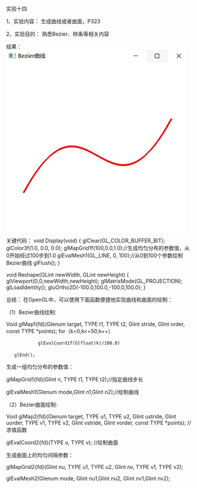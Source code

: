 实验十四

1、实验内容：
 生成曲线或者曲面，P323

2、实验目的：
熟悉Bezier、样条等相关内容

结果：
![Image text](https://github.com/Bagery001/-/blob/main/%E6%9D%8E%E6%9E%97%E8%94%93-20201050336/work14/%E5%AE%9E%E9%AA%8C14.jpg)

关键代码：
void Display(void)
{
    glClear(GL_COLOR_BUFFER_BIT);
    glColor3f(1.0, 0.0, 0.0);
    glMapGrid1f(100,0.0,1.0);//生成均匀分布的参数值，从0开始经过100步到1.0
    glEvalMesh1(GL_LINE, 0, 100);//从0到100个参数绘制Bezier曲线
    glFlush();
}

void Reshape(GLint newWidth, GLint newHeight)
{
    glViewport(0,0,newWidth,newHeight);
    glMatrixMode(GL_PROJECTION);
    glLoadIdentity();
    gluOrtho2D(-100.0,100.0,-100.0,100.0);
}

总结：
在OpenGL中，可以使用下面函数便捷地实现曲线和曲面的绘制：

（1）Bezier曲线绘制:

Void glMap1{fd}(Glenum target, TYPE t1, TYPE t2, Glint stride, Glint order, const TYPE *points);
             for（k=0;k<=50;k++）

                glEvalCoord1f(Glfloat(k)/100.0)

       glEnd();
生成一组均匀分布的参数值：

glMapGrid1{fd}(Glint n, TYPE t1, TYPE t2);//指定曲线步长

glEvalMesh1(Glenum mode,Glint n1,Glint n2);//绘制曲线

（2）Bezier曲面绘制:

Void glMap2{fd}(Glenum target, TYPE u1, TYPE u2, Glint ustride, Glint uorder, TYPE v1, TYPE v2, Glint vstride, Glint vorder, const TYPE *points); //求值函数

glEvalCoord2{fd}(TYPE u, TYPE v); //绘制曲面

生成曲面上的均匀间隔参数：

glMapGrid2{fd}(Glint nu, TYPE u1, TYPE u2, Glint nv, TYPE v1, TYPE v2);

glEvalMesh2(Glenum mode, Glint nu1,Glint nu2, Glint nv1,Glint nv2);

